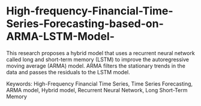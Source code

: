 # High-frequency-Financial-Time-Series-Forecasting-based-on-ARMA-LSTM-Model-

This research proposes a hybrid model that uses a recurrent neural network called long and short-term memory (LSTM) to improve the autoregressive moving average (ARMA) model. ARMA filters the stationary trends in the data and passes the residuals to the LSTM model.

Keywords: High-Frequency Financial Time Series, Time Series Forecasting, ARMA model, Hybrid model, Recurrent Neural Network, Long Short-Term Memory 
